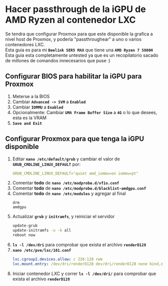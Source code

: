 # Hacer passthrough de la iGPU de AMD Ryzen al contenedor LXC
Se tendra que configurar Proxmox para que este disponible la grafica a nivel host de Proxmox, y poderla "passthroughear" a uno o varios contenedores LXC.  
Esta guia es para mi **`Beelink SER5 MAX`** que tiene una **`AMD Ryzen 7 5800H`**  
Esta guia esta completamente untested ya que es un recopilatorio sacado de millones de comandos innecesarios que puse :)  

## Configurar BIOS para habilitar la iGPU para Proxmox
1. Meterse a la BIOS
2. Cambiar **`Advanced -> SVM`** a **`Enabled`**
3. Cambiar **`IOMMU`** a **`Enabled`**
4. Opcionalmente: Cambiar **`UMA Frame Buffer Size`** a **`4G`** o lo que desees, esta es la VRAM
5. **`Save and Exit`**

## Configurar Proxmox para que tenga la iGPU disponible
1. Editar **`nano /etc/default/grub`** y cambiar el valor de **`GRUB_CMDLINE_LINUX_DEFAULT`** por:
    ```yaml
    GRUB_CMDLINE_LINUX_DEFAULT="quiet amd_iommu=on iommu=pt"
    ```
2. Comentar **todo** de **`nano /etc/modprobe.d/vfio.conf`**
3. Comentar **todo** de **`nano /etc/modprobe.d/blacklist-amdgpu.conf`**
4. Comentar **todo** de **`nano /etc/modules`** y agregar al final
    ```
    drm
    amdgpu
    ```
5. Actualizar **`grub`** y **`initramfs`**, y reiniciar el servidor
    ```sh
    update-grub
    update-initramfs -u -k all
    reboot now
    ```
6. **`ls -l /dev/dri`** para comprobar que exista el archivo **`renderD128`**
7. **`nano /etc/pve/lxc/101.conf`**
    ```yaml
    lxc.cgroup2.devices.allow: c 226:128 rwm
    lxc.mount.entry: /dev/dri/renderD128 dev/dri/renderD128 none bind,create=file
    ```
8. Iniciar contenedor LXC y correr **`ls -l /dev/dri/`** para comprobar que exista el archivo **`renderD128`**